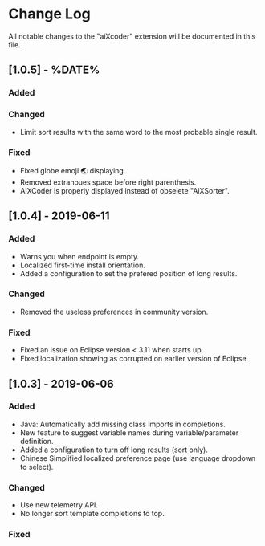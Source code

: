 # Change Log
All notable changes to the "aiXcoder" extension will be documented in this file.

## [1.0.5] - %DATE%
### Added

### Changed
- Limit sort results with the same word to the most probable single result.

### Fixed
- Fixed globe emoji 🌏 displaying.
- Removed extranoues space before right parenthesis.
- AiXCoder is properly displayed instead of obselete "AiXSorter".

## [1.0.4] - 2019-06-11
### Added
- Warns you when endpoint is empty.
- Localized first-time install orientation.
- Added a configuration to set the prefered position of long results.

### Changed
- Removed the useless preferences in community version.

### Fixed
- Fixed an issue on Eclipse version < 3.11 when starts up.
- Fixed localization showing as corrupted on earlier version of Eclipse.


## [1.0.3] - 2019-06-06
### Added
- Java: Automatically add missing class imports in completions.
- New feature to suggest variable names during variable/parameter definition.
- Added a configuration to turn off long results (sort only).
- Chinese Simplified localized preference page (use language dropdown to select).

### Changed
- Use new telemetry API.
- No longer sort template completions to top.

### Fixed
